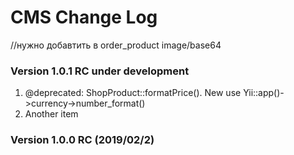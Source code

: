 # CMS Change Log

//нужно добавтить в order_product image/base64


### Version 1.0.1 RC under development
1. @deprecated: ShopProduct::formatPrice(). New use Yii::app()->currency->number_format()
2. Another item

### Version 1.0.0 RC (2019/02/2)